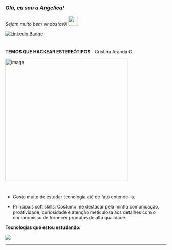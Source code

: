 ### <p><em>Olá, eu sou a Angelica! 
Sejam muito bem vindos(as)! <img src="https://media.giphy.com/media/WUlplcMpOCEmTGBtBW/giphy.gif" width="30"></em></p>



[![Linkedin Badge](https://img.shields.io/badge/-Angelica%20Farias-fbca16?style=flat-square&logo=Linkedin&logoColor=white&link=https://www.linkedin.com/in/angelica-farias/)](https://www.linkedin.com/in/angelica-farias/)


 #                                                                                       

**TEMOS QUE HACKEAR ESTEREÓTIPOS** - Cristina Aranda G.
<div 
<align="center">
<img width="382" alt="image" src="https://github.com/fariasangelica/fariasangelica/assets/98922466/50891094-1335-4183-9315-1ad16e5757b5">

</div>

#

- Gosto muito de estudar tecnologia até de fato entende-la. 

- Principais soft skills: Costumo me destacar pela minha comunicação, proatividade, curiosidade e atenção meticulosa aos detalhes com o compromisso de fornecer produtos de alta qualidade.

**Tecnologias que estou estudando:**

<img src="https://skillicons.dev/icons?i=python,go,vscode,react,aws,git,github,&theme=dark" />

____

  



